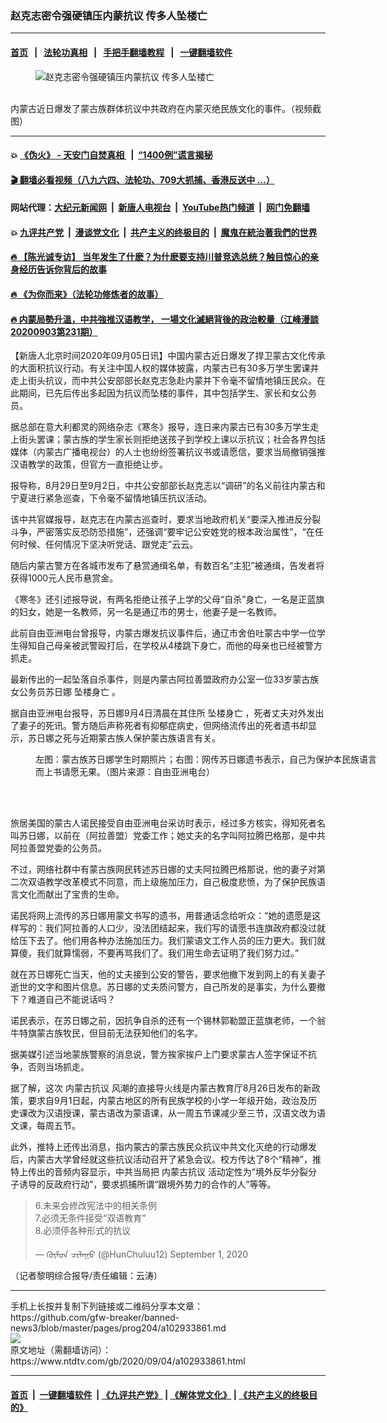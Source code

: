 ### 赵克志密令强硬镇压内蒙抗议 传多人坠楼亡
------------------------

#### [首页](https://github.com/gfw-breaker/banned-news3/blob/master/README.md) &nbsp;&nbsp;|&nbsp;&nbsp; [法轮功真相](https://github.com/begood0513/basic/blob/master/README.md)  &nbsp;&nbsp;|&nbsp;&nbsp; [手把手翻墙教程](https://github.com/gfw-breaker/guides/wiki)  &nbsp;&nbsp;|&nbsp;&nbsp; [一键翻墙软件](https://github.com/gfw-breaker/nogfw/blob/master/README.md)  



<div><div class="featured_image">
 <figure>
  <img alt="赵克志密令强硬镇压内蒙抗议 传多人坠楼亡" src="https://i.ntdtv.com/assets/uploads/2020/09/9e8d19993b94fa2581ddf206f99c1986-800x450.jpg"/>
 </figure><br/>
 <span class="caption">
  内蒙古近日爆发了蒙古族群体抗议中共政府在内蒙灭绝民族文化的事件。（视频截图）
 </span>
</div>
</div><hr/>

#### 💥 [《伪火》 - 天安门自焚真相 ](http://141.164.51.119:10000/videos/blog/weihuo.html)&nbsp; |&nbsp; [“1400例”谎言揭秘  ](http://141.164.51.119:10000/videos/blog/jiexi1400.html)

#### [ 🎬  翻墙必看视频（八九六四、法轮功、709大抓捕、香港反送中 ...）](https://github.com/gfw-breaker/links/blob/master/banned.md)

#### 网站代理：[大纪元新闻网](http://167.172.10.89:10080/gb/) &nbsp;|&nbsp; [新唐人电视台](http://167.172.10.89:8808/gb/)  &nbsp;|&nbsp; [YouTube热门频道](http://158.247.203.241/youtube.html) &nbsp;|&nbsp; [网门免翻墙](http://158.247.203.241:11000/show.aspx?name=ogHome)

#### 💥 [九评共产党](http://141.164.51.119:10000/videos/res/jiuping/)&nbsp; |&nbsp; [漫谈党文化](http://141.164.51.119:10000/videos/res/mtdwh/)&nbsp; |&nbsp; [共产主义的终极目的](http://141.164.51.119:10000/videos/res/zjmd/)&nbsp; |&nbsp; [魔鬼在統治著我們的世界](http://141.164.51.119:10000/videos/res/TheSpecter/)  

#### [ 🔥  【陈光诚专访】 当年发生了什麽？为什麽要支持川普竞选总统？触目惊心的亲身经历告诉你背后的故事](http://141.164.51.119:10000/videos/news/cgc02.html)

#### [ 🔥  《为你而来》（法轮功修炼者的故事）](http://141.164.51.119:10000/videos/news/ComingForYou.html)

#### [ 🔥  内蒙局勢升溫，中共強推汉语教学， 一場文化滅絕背後的政治較量（江峰漫談20200903第231期）](http://141.164.51.119:10000/videos/news/jf03.html)

<div><div class="post_content" itemprop="articleBody">
 <p>
  【新唐人北京时间2020年09月05日讯】中国内蒙古近日爆发了捍卫蒙古文化传承的大面积抗议行动。有关注中国人权的媒体披露，内蒙古已有30多万学生罢课并走上街头抗议，而中共公安部部长赵克志急赴内蒙并下令毫不留情地镇压民众。在此期间，已先后传出多起因为抗议而坠楼的事件，其中包括学生、家长和女公务员。
 </p>
 <p>
  据总部在意大利都灵的网络杂志《寒冬》报导，连日来内蒙古已有30多万学生走上街头罢课；蒙古族的学生家长则拒绝送孩子到学校上课以示抗议；社会各界包括媒体（内蒙古广播电视台）的人士也纷纷签署抗议书或请愿信，要求当局撤销强推汉语教学的政策，但官方一直拒绝让步。
 </p>
 <p>
  报导称，8月29日至9月2日，中共公安部部长赵克志以“调研”的名义前往内蒙古和宁夏进行紧急巡查，下令毫不留情地镇压抗议活动。
 </p>
 <p>
  该中共官媒报导，赵克志在内蒙古巡查时，要求当地政府机关“要深入推进反分裂斗争，严密落实反恐防恐措施”，还强调“要牢记公安姓党的根本政治属性”，“在任何时候、任何情况下坚决听党话、跟党走”云云。
 </p>
 <p>
  随后内蒙古警方在各城市发布了悬赏通缉名单，有数百名“主犯”被通缉，告发者将获得1000元人民币悬赏金。
 </p>
 <p>
  《寒冬》还引述报导说，有两名拒绝让孩子上学的父母“自杀”身亡，一名是正蓝旗的妇女，她是一名教师，另一名是通辽市的男士，他妻子是一名教师。
 </p>
 <p>
  此前自由亚洲电台曾报导，内蒙古爆发抗议事件后，通辽市舍伯吐蒙古中学一位学生得知自己母亲被武警殴打后，在学校从4楼跳下身亡，而他的母亲也已经被警方抓走。
 </p>
 <p>
  最新传出的一起坠落自杀事件，则是内蒙古阿拉善盟政府办公室一位33岁蒙古族女公务员苏日娜
  <ok href="https://www.ntdtv.com/gb/坠楼身亡.htm">
   坠楼身亡
  </ok>
  。
 </p>
 <p>
  据自由亚洲电台报导，苏日娜9月4日清晨在其住所
  <ok href="https://www.ntdtv.com/gb/坠楼身亡.htm">
   坠楼身亡
  </ok>
  ，死者丈夫对外发出了妻子的死讯。警方随后声称死者有抑郁症病史，但网络流传出的死者遗书却显示，苏日娜之死与近期蒙古族人保护蒙古族语言有关。
 </p>
 <figure class="wp-caption aligncenter" id="attachment_102933862" style="width: 554px">
  <img alt="" class="size-full wp-image-102933862" src="https://i.ntdtv.com/assets/uploads/2020/09/cc809b31f7e996fe004681248ac2d49a.jpeg">
   <br/><figcaption class="wp-caption-text">
    左图：蒙古族苏日娜学生时期照片；右图：网传苏日娜遗书表示，自己为保护本民族语言而上书请愿无果。（图片来源：自由亚洲电台）
   </figcaption><br/>
  </img>
 </figure><br/>
 <p>
  旅居美国的蒙古人诺民接受自由亚洲电台采访时表示，经过多方核实，得知死者名叫苏日娜，以前在（阿拉善盟）党委工作；她丈夫的名字叫阿拉腾巴格那，是中共阿拉善盟党委的公务员。
 </p>
 <p>
  不过，网络社群中有蒙古族网民转述苏日娜的丈夫阿拉腾巴格那说，他的妻子对第二次双语教学改革模式不同意，而上级施加压力，自己极度悲愤，为了保护民族语言文化而献出了宝贵的生命。
 </p>
 <p>
  诺民将网上流传的苏日娜用蒙文书写的遗书，用普通话念给听众：“她的遗愿是这样写的：我们阿拉善的人口少，没法团结起来，我们写的请愿书连旗政府都没过就给压下去了。他们用各种办法施加压力。我们蒙语文工作人员的压力更大。我们就算傻，我们就算懦弱，不要再骂我们了。我们用生命去证明了我们努力过。”
 </p>
 <p>
  就在苏日娜死亡当天，他的丈夫接到公安的警告，要求他撤下发到网上的有关妻子逝世的文字和图片信息。苏日娜的丈夫质问警方，自己所发的是事实，为什么要撤下？难道自己不能说话吗？
 </p>
 <p>
  诺民表示，在苏日娜之前，因抗争自杀的还有一个锡林郭勒盟正蓝旗老师，一个翁牛特旗蒙古族牧民，但目前无法获知他们的名字。
 </p>
 <p>
  据美媒引述当地蒙族警察的消息说，警方挨家挨户上门要求蒙古人签字保证不抗争，否则当场抓走。
 </p>
 <p>
  据了解，这次
  <ok href="https://www.ntdtv.com/gb/内蒙古抗议.htm">
   内蒙古抗议
  </ok>
  风潮的直接导火线是内蒙古教育厅8月26日发布的新政策，要求自9月1日起，内蒙古地区的所有民族学校的小学一年级开始，政治及历史课改为汉语授课，蒙古语改为蒙语课，从一周五节课减少至三节，汉语文改为语文课，每周五节。
 </p>
 <p>
  此外，推特上还传出消息，指内蒙古的蒙古族民众抗议中共文化灭绝的行动爆发后，内蒙古大学曾经就这些抗议活动召开了紧急会议。校方传达了8个“精神”，推特上传出的音频内容显示，中共当局把
  <ok href="https://www.ntdtv.com/gb/内蒙古抗议.htm">
   内蒙古抗议
  </ok>
  活动定性为“境外反华分裂分子诱导的反政府行动”，要求抓捕所谓“跟境外势力的合作的人”等等。
 </p>
 <blockquote class="twitter-tweet" data-dnt="true" data-width="500">
  <p dir="ltr" lang="zh">
   6.未来会修改宪法中的相关条例
   <br/>
   7.必须无条件接受“双语教育”
   <br/>
   8.必须停各种形式的抗议
  </p>
  <p>
   — ᠬᠦᠮᠦᠨ ᠴᠢᠯᠠᠭᠤ (@HunChuluu12)
   <ok href="https://twitter.com/HunChuluu12/status/1300637454756712448?ref_src=twsrc%5Etfw">
    September 1, 2020
   </ok>
  </p>
 </blockquote>
 <p>
  <script async="" charset="utf-8" src="https://platform.twitter.com/widgets.js">
  </script>
 </p>
 <p>
  <p>
   （记者黎明综合报导/责任编辑：云涛）
  </p>
  <div class="single_ad">
  </div>
 </p>
</div>
</div>
<hr/>
手机上长按并复制下列链接或二维码分享本文章：<br/>
https://github.com/gfw-breaker/banned-news3/blob/master/pages/prog204/a102933861.md <br/>
<a href='https://github.com/gfw-breaker/banned-news3/blob/master/pages/prog204/a102933861.md'><img src='https://github.com/gfw-breaker/banned-news3/blob/master/pages/prog204/a102933861.md.png'/></a> <br/>
原文地址（需翻墙访问）：https://www.ntdtv.com/gb/2020/09/04/a102933861.html


------------------------
#### [首页](https://github.com/gfw-breaker/banned-news3/blob/master/README.md) &nbsp;|&nbsp; [一键翻墙软件](https://github.com/gfw-breaker/nogfw/blob/master/README.md) &nbsp;| [《九评共产党》](https://github.com/gfw-breaker/9ping.md/blob/master/README.md#九评之一评共产党是什么) | [《解体党文化》](https://github.com/gfw-breaker/jtdwh.md/blob/master/README.md) | [《共产主义的终极目的》](https://github.com/gfw-breaker/gczydzjmd.md/blob/master/README.md)


<img src='http://gfw-breaker.win/banned-news3/pages/prog204/a102933861.md' width='0px' height='0px'/>